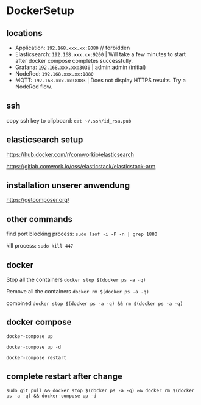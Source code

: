 # DockerSetup

## locations
- Application: `192.168.xxx.xx:8080` // forbidden
- Elasticsearch: `192.168.xxx.xx:9200` | Will take a few minutes to start after docker compose completes successfully.
- Grafana: `192.168.xxx.xx:3030` | admin:admin (initial)
- NodeRed: `192.168.xxx.xx:1880`
- MQTT: `192.168.xxx.xx:8883` | Does not display HTTPS results. Try a NodeRed flow.

## ssh
copy ssh key to clipboard: `cat ~/.ssh/id_rsa.pub`


## elasticsearch setup

https://hub.docker.com/r/comworkio/elasticsearch

https://gitlab.comwork.io/oss/elasticstack/elasticstack-arm

## installation unserer anwendung
https://getcomposer.org/


## other commands
find port blocking process: `sudo lsof -i -P -n | grep 1880`

kill process: `sudo kill 447`

## docker
Stop all the containers
`docker stop $(docker ps -a -q)`

Remove all the containers
`docker rm $(docker ps -a -q)`

combined
`docker stop $(docker ps -a -q) && rm $(docker ps -a -q)`


## docker compose

`docker-compose up`

`docker-compose up -d`

`docker-compose restart`

## complete restart after change


```shell
sudo git pull && docker stop $(docker ps -a -q) && docker rm $(docker ps -a -q) && docker-compose up -d
```

